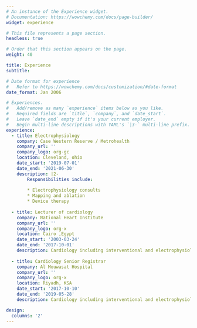 ```yaml
---
# An instance of the Experience widget.
# Documentation: https://wowchemy.com/docs/page-builder/
widget: experience

# This file represents a page section.
headless: true

# Order that this section appears on the page.
weight: 40

title: Experience
subtitle:

# Date format for experience
#   Refer to https://wowchemy.com/docs/customization/#date-format
date_format: Jan 2006

# Experiences.
#   Add/remove as many `experience` items below as you like.
#   Required fields are `title`, `company`, and `date_start`.
#   Leave `date_end` empty if it's your current employer.
#   Begin multi-line descriptions with YAML's `|3-` multi-line prefix.
experience:
  - title: Electrophysiology
    company: Case Western Reserve / Metrohealth
    company_url: ''
    company_logo: org-gc
    location: Cleveland, ohio
    date_start: '2019-07-01'
    date_end: '2021-06-30'
    description: |2-
        Responsibilities include:
        
        * Electrophysiology consults
        * Mapping and ablation 
        * Device therapy
        
  - title: Lecturer of cardiology
    company: National Heart Institute
    company_url: ''
    company_logo: org-x
    location: Cairo ,Egypt
    date_start: '2003-03-24'
    date_end: '2017-10-01'
    description: Cardiology including interventional and electrophysiology.
    
  - title: Cardiology Senior Registrar
    company: Al Mouwasat Hospital
    company_url: ''
    company_logo: org-x
    location: Riyadh, KSA
    date_start: '2017-10-10'
    date_end: '2019-05-28'
    description: Cardiology including interventional and electrophysiology.

design:
  columns: '2'
---
```

